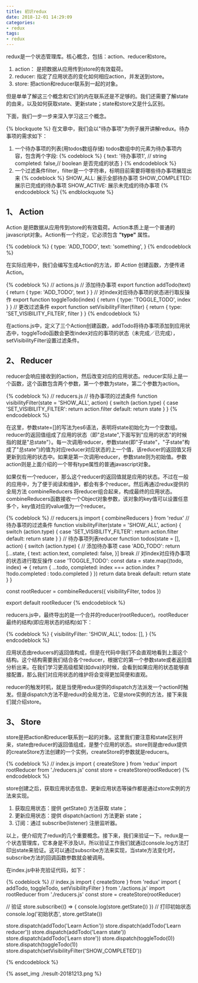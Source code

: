 ```yaml
---
title: 初识redux
date: 2018-12-01 14:29:09
categories: 
- redux
tags: 
- redux
---
```


redux是一个状态管理库。核心概念，包括：action、reducer和store。

1. action： 是把数据从应用传到store的有效载荷。
2. reducer: 指定了应用状态的变化如何相应action，并发送到store。
3. store: 把action和reducer联系到一起的对象。

但是单单了解这三个概念和它们的内在联系还是不足够的。我们还需要了解state的由来，以及如何获取state、更新state；state和store又是什么区别。

下面，我们一步一步来深入学习这三个概念。

{% blockquote %}
在文章中，我们会以"待办事项"为例子展开讲解redux。待办事项的需求如下：
1. 一个待办事项的列表(用todos数组存储)
   todos数组中的元素为待办事项内容，包含两个字段:
   {% codeblock %}
   {
       text: '待办事项1', // string
       completed: false,// boolean 是否完成的状态
   }
   {% endcodeblock %}
2. 一个过滤条件filter，filter是一个字符串，标明目前需要将哪些待办事项展现出来
   {% codeblock %}
    SHOW_ALL: 展示全部待办事项
    SHOW_COMPLETED: 展示已完成的待办事项
    SHOW_ACTIVE: 展示未完成的待办事项
   {% endcodeblock %}
{% endblockquote %}

## 1、 Action

Action 是把数据从应用传到store的有效载荷。Action本质上是一个普通的javascript对象。Action有一个约定，它必须包含 **"type"** 属性。

{% codeblock %}
{
    type: 'ADD_TODO',
    text: 'something',
}
{% endcodeblock %}

在实际应用中，我们会编写生成Action的方法，即 *Action* 创建函数，方便传递Action。

{% codeblock %}
// actions.js
// 添加待办事项
export function addTodo(text) {
  return { type: 'ADD_TODO', text }
}
// 对index对应待办事项的状态进行取反操作
export function toggleTodo(index) {
  return { type: 'TOGGLE_TODO', index }
}
// 更改过滤条件
export function setVisibilityFilter(filter) {
  return { type: 'SET_VISIBILITY_FILTER', filter }
}
{% endcodeblock %}

在actions.js中，定义了三个Action创建函数，addTodo将待办事项添加到应用状态中，toggleTodo函数会更改index对应的事项的状态（未完成／已完成），setVisibilityFilter设置过滤条件。

## 2、 Reducer

reducer会响应接收到的action，然后改变对应的应用状态。reducer实际上是一个函数，这个函数包含两个参数，第一个参数为state，第二个参数为action。

{% codeblock %}
// reducers.js
// 待办事项的过滤条件
function visibilityFilter(state = 'SHOW_ALL', action) {
  switch (action.type) {
    case 'SET_VISIBILITY_FILTER':
      return action.filter
    default:
      return state
  }
}
{% endcodeblock %}

在这里，参数state=[]的写法为es6语法，表明将state初始化为一个空数组。reducer的返回值组成了应用的状态（即"总state",下面写到"应用的状态"的时候指的就是"总state"）。每一次调用reducer，参数state(即"子state"，"子state"构成了"总state")的值为对应reducer对应状态的上一个值，该reducer的返回值又将更新到应用的状态中。如果是第一次调用reducer，参数state则为初始值。参数action则是上面介绍的一个带有type属性的普通javascript对象。

如果仅有一个reducer，那么这个reducer的返回值就是应用的状态。不过在一般的应用中，为了便于阅读和维护，都会有多个reducer。然后再通过redux提供的全局方法 combineReducers 将reducer组合起来，构成最终的应用状态。combineReducers函数接收一个Object对象参数，该对象的key值可以设置任意多个，key值对应的value值为一个reducer。

{% codeblock %}
// reducers.js
import { combineReducers } from 'redux'
// 待办事项的过滤条件
function visibilityFilter(state = 'SHOW_ALL', action) {
    switch (action.type) {
      case 'SET_VISIBILITY_FILTER':
        return action.filter
      default:
        return state
    }
  }
  // 待办事项列表reducer
  function todos(state = [], action) {
      switch (action.type) {
          // 添加待办事项
          case 'ADD_TODO':
              return [...state, {
                  text: action.text,
                  completed: false,
              }]
          break
          // 对index对应待办事项的状态进行取反操作
          case 'TOGGLE_TODO':
              const data = state.map((todo, index) => {
                  return {
                      ...todo,
                      completed: index === action.index ? !todo.completed : todo.completed
                  }
              })
              return data
          break
          default:
              return state
      }
  }
  
  const rootReducer = combineReducers({
      visibilityFilter,
      todos
  })
  
  export default rootReducer
{% endcodeblock %}

reducers.js中，最终导出的是一个合并的reducer(rootReducer)。rootReducer最终的结构(即应用状态的结构)如下：

{% codeblock %}
{
    visibilityFilter: 'SHOW_ALL',
    todos: [],
}
{% endcodeblock %}

应用状态由reducers的返回值构成，但是在代码中我们不会直观地看到上面这个结构。这个结构需要我们结合各个reducer，根据它的第一个参数state或者返回值分析出来。在我们学习更高级框架(如dva)的时候，会看到如果应用的状态能够直接配置，那么我们对应用状态的维护将会变得更加简便和直观。

reducer的触发时机，就是当使用redux提供的dispatch方法派发一个action时触发。但是dispatch方法不是redux的全局方法，它是store实例的方法，接下来我们就介绍store。

## 3、 Store

store是把action和reducer联系到一起的对象。这里我们要注意和state区别开来，state由reducer的返回值组成，是整个应用的状态。store则是由redux提供的createStore方法创建的一个实例，createStore的参数就是reducers。

{% codeblock %}
// index.js
import { createStore } from 'redux'
import rootReducer from './reducers.js'
const store = createStore(rootReducer)
{% endcodeblock %}

store创建之后，获取应用状态信息、更新应用状态等操作都是通过store实例的方法来实现。

1. 获取应用状态：提供 getState() 方法获取 state；
2. 更新应用状态：提供 dispatch(action) 方法更新 state；
3. 订阅：通过 subscribe(listener) 注册监听器。

以上，便介绍完了redux的几个重要概念。接下来，我们来验证一下。redux是一个状态管理库，它本身是不涉及UI，所以验证工作我们就通过console.log方法打印出state来验证。这可以通过subscribe方法来实现，当state方法变化时，subscribe方法的回调函数参数就会被调用。

在index.js中补充验证代码，如下：

{% codeblock %}
// index.js
import { createStore } from 'redux'
import { addTodo, toggleTodo, setVisibilityFilter } from './actions.js'
import rootReducer from './reducers.js'
const store = createStore(rootReducer)

// 验证
store.subscribe(() => {
    console.log(store.getState())
})
// 打印初始状态
console.log('初始状态', store.getState())

store.dispatch(addTodo('Learn Action'))
store.dispatch(addTodo('Learn reducer'))
store.dispatch(addTodo('Learn state'))
store.dispatch(addTodo('Learn store'))
store.dispatch(toggleTodo(0))
store.dispatch(toggleTodo(1))
store.dispatch(setVisibilityFilter('SHOW_COMPLETED'))

{% endcodeblock %}

{% asset_img ./result-20181213.png %}